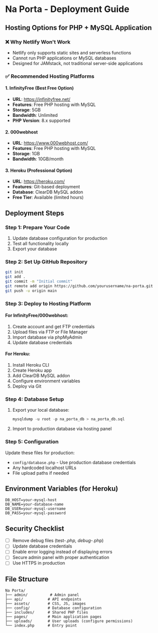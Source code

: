 # Na Porta - Deployment Guide

## Hosting Options for PHP + MySQL Application

### ❌ Why Netlify Won't Work
- Netlify only supports static sites and serverless functions
- Cannot run PHP applications or MySQL databases
- Designed for JAMstack, not traditional server-side applications

### ✅ Recommended Hosting Platforms

#### 1. **InfinityFree** (Best Free Option)
- **URL**: https://infinityfree.net/
- **Features**: Free PHP hosting with MySQL
- **Storage**: 5GB
- **Bandwidth**: Unlimited
- **PHP Version**: 8.x supported

#### 2. **000webhost**
- **URL**: https://www.000webhost.com/
- **Features**: Free PHP hosting with MySQL
- **Storage**: 1GB
- **Bandwidth**: 10GB/month

#### 3. **Heroku** (Professional Option)
- **URL**: https://heroku.com/
- **Features**: Git-based deployment
- **Database**: ClearDB MySQL addon
- **Free Tier**: Available (limited hours)

## Deployment Steps

### Step 1: Prepare Your Code
1. Update database configuration for production
2. Test all functionality locally
3. Export your database

### Step 2: Set Up GitHub Repository
```bash
git init
git add .
git commit -m "Initial commit"
git remote add origin https://github.com/yourusername/na-porta.git
git push -u origin main
```

### Step 3: Deploy to Hosting Platform

#### For InfinityFree/000webhost:
1. Create account and get FTP credentials
2. Upload files via FTP or File Manager
3. Import database via phpMyAdmin
4. Update database credentials

#### For Heroku:
1. Install Heroku CLI
2. Create Heroku app
3. Add ClearDB MySQL addon
4. Configure environment variables
5. Deploy via Git

### Step 4: Database Setup
1. Export your local database:
   ```sql
   mysqldump -u root -p na_porta_db > na_porta_db.sql
   ```
2. Import to production database via hosting panel

### Step 5: Configuration
Update these files for production:
- `config/database.php` - Use production database credentials
- Any hardcoded localhost URLs
- File upload paths if needed

## Environment Variables (for Heroku)
```
DB_HOST=your-mysql-host
DB_NAME=your-database-name
DB_USER=your-mysql-username
DB_PASS=your-mysql-password
```

## Security Checklist
- [ ] Remove debug files (test-*.php, debug-*.php)
- [ ] Update database credentials
- [ ] Enable error logging instead of displaying errors
- [ ] Secure admin panel with proper authentication
- [ ] Use HTTPS in production

## File Structure
```
Na Porta/
├── admin/          # Admin panel
├── api/           # API endpoints
├── assets/        # CSS, JS, images
├── config/        # Database configuration
├── includes/      # Shared PHP files
├── pages/         # Main application pages
├── uploads/       # User uploads (configure permissions)
└── index.php      # Entry point
```
